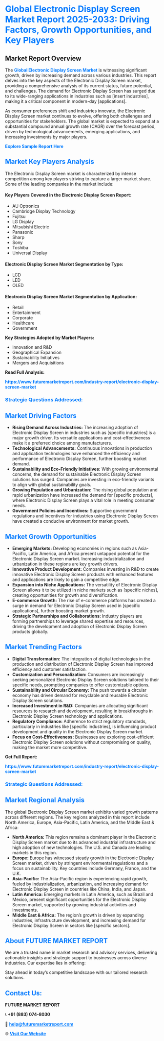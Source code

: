 <h1 style="color: #007BFF;">Global Electronic Display Screen Market Report 2025-2033: Driving Factors, Growth Opportunities, and Key Players</h1>

<section id="overview">
<h2>Market Report Overview</h2>
<p>The <a href="https://www.futuremarketreport.com/industry-report/electronic-display-screen-market" style="color: #007BFF; text-decoration: none;"><strong>Global Electronic Display Screen Market</strong></a> is witnessing significant growth, driven by increasing demand across various industries. This report delves into the key aspects of the Electronic Display Screen market, providing a comprehensive analysis of its current status, future potential, and challenges. The demand for Electronic Display Screen has surged due to its wide-ranging applications in industries such as [insert industries], making it a critical component in modern-day [applications].</p>
<p>As consumer preferences shift and industries innovate, the Electronic Display Screen market continues to evolve, offering both challenges and opportunities for stakeholders. The global market is expected to expand at a substantial compound annual growth rate (CAGR) over the forecast period, driven by technological advancements, emerging applications, and increasing investments by major players.</p>
</section>

<section id="overview">
<p><a href="https://www.futuremarketreport.com/request-sample/reportId=46377" style="color: #007BFF; text-decoration: none;"><strong>Explore Sample Report Here</strong></a></p>
</section>

<section id="key-players">
<h2 style="color: #007BFF;">Market Key Players Analysis</h2>
<p>The Electronic Display Screen market is characterized by intense competition among key players striving to capture a larger market share. Some of the leading companies in the market include:</p>
<h4>Key Players Covered in the Electronic Display Screen Report:</h4>
<ul><li>AU Optronics</li><li>Cambridge Display Technology</li><li>Fujitsu</li><li>LG Display</li><li>Mitsubishi Electric</li><li>Panasonic</li><li>Sharp</li><li>Sony</li><li>Toshiba</li><li>Universal Display</li></ul>
<h4>Electronic Display Screen Market Segmentation by Type:</h4>
<ul><li>LCD</li><li>LED</li><li>OLED</li></ul>

<h4>Electronic Display Screen Market Segmentation by Application:</h4>
<ul><li>Retail</li><li>Entertainment</li><li>Corporate</li><li>Healthcare</li><li>Government</li></ul>
<p><strong>Key Strategies Adopted by Market Players:</strong></p>
<ul>
<li>Innovation and R&D</li>
<li>Geographical Expansion</li>
<li>Sustainability Initiatives</li>
<li>Mergers and Acquisitions</li>
</ul>
</section>

<section>
<p><strong>Read Full Analysis: </strong></p><a href="https://www.futuremarketreport.com/industry-report/electronic-display-screen-market" style="color: #007BFF; text-decoration: none;"><strong>https://www.futuremarketreport.com/industry-report/electronic-display-screen-market</strong></a>
<h3 style="color: #007BFF;">Strategic Questions Addressed:</h3>
</section>

<section id="driving-factors">
<h2 style="color: #007BFF;">Market Driving Factors</h2>
<ul>
<li><strong>Rising Demand Across Industries:</strong> The increasing adoption of Electronic Display Screen in industries such as [specific industries] is a major growth driver. Its versatile applications and cost-effectiveness make it a preferred choice among manufacturers.</li>
<li><strong>Technological Advancements:</strong> Continuous innovations in production and application technologies have enhanced the efficiency and performance of Electronic Display Screen, further boosting market demand.</li>
<li><strong>Sustainability and Eco-Friendly Initiatives:</strong> With growing environmental concerns, the demand for sustainable Electronic Display Screen solutions has surged. Companies are investing in eco-friendly variants to align with global sustainability goals.</li>
<li><strong>Growing Population and Urbanization:</strong> The rising global population and rapid urbanization have increased the demand for [specific products], where Electronic Display Screen plays a vital role in meeting consumer needs.</li>
<li><strong>Government Policies and Incentives:</strong> Supportive government regulations and incentives for industries using Electronic Display Screen have created a conducive environment for market growth.</li>
</ul>
</section>

<section id="growth-opportunities">
<h2 style="color: #007BFF;">Market Growth Opportunities</h2>
<ul>
<li><strong>Emerging Markets:</strong> Developing economies in regions such as Asia-Pacific, Latin America, and Africa present untapped potential for the Electronic Display Screen market. Increasing industrialization and urbanization in these regions are key growth drivers.</li>
<li><strong>Innovative Product Development:</strong> Companies investing in R&D to create innovative Electronic Display Screen products with enhanced features and applications are likely to gain a competitive edge.</li>
<li><strong>Expansion into Niche Applications:</strong> The versatility of Electronic Display Screen allows it to be utilized in niche markets such as [specific niches], creating opportunities for growth and diversification.</li>
<li><strong>E-commerce Growth:</strong> The rise of e-commerce platforms has created a surge in demand for Electronic Display Screen used in [specific applications], further boosting market growth.</li>
<li><strong>Strategic Partnerships and Collaborations:</strong> Industry players are forming partnerships to leverage shared expertise and resources, driving the development and adoption of Electronic Display Screen products globally.</li>
</ul>
</section>

<section id="trending-factors">
<h2 style="color: #007BFF;">Market Trending Factors</h2>
<ul>
<li><strong>Digital Transformation:</strong> The integration of digital technologies in the production and distribution of Electronic Display Screen has improved efficiency and customer satisfaction.</li>
<li><strong>Customization and Personalization:</strong> Consumers are increasingly seeking personalized Electronic Display Screen solutions tailored to their specific needs, prompting companies to offer customizable options.</li>
<li><strong>Sustainability and Circular Economy:</strong> The push towards a circular economy has driven demand for recyclable and reusable Electronic Display Screen solutions.</li>
<li><strong>Increased Investment in R&D:</strong> Companies are allocating significant resources to research and development, resulting in breakthroughs in Electronic Display Screen technology and applications.</li>
<li><strong>Regulatory Compliance:</strong> Adherence to strict regulatory standards, particularly in industries like [specific industries], is influencing product development and quality in the Electronic Display Screen market.</li>
<li><strong>Focus on Cost-Effectiveness:</strong> Businesses are exploring cost-efficient Electronic Display Screen solutions without compromising on quality, making the market more competitive.</li>
</ul>
</section>

<section>
<p><strong>Get Full Report: </strong></p><a href="https://www.futuremarketreport.com/industry-report/electronic-display-screen-market" style="color: #007BFF; text-decoration: none;"><strong>https://www.futuremarketreport.com/industry-report/electronic-display-screen-market</strong></a>
<h3 style="color: #007BFF;">Strategic Questions Addressed:</h3>
</section>


<section id="regional-analysis">
<h2 style="color: #007BFF;">Market Regional Analysis</h2>
<p>The global Electronic Display Screen market exhibits varied growth patterns across different regions. The key regions analyzed in this report include North America, Europe, Asia-Pacific, Latin America, and the Middle East & Africa:</p>
<ul>
<li><strong>North America:</strong> This region remains a dominant player in the Electronic Display Screen market due to its advanced industrial infrastructure and high adoption of new technologies. The U.S. and Canada are leading markets in this region.</li>
<li><strong>Europe:</strong> Europe has witnessed steady growth in the Electronic Display Screen market, driven by stringent environmental regulations and a focus on sustainability. Key countries include Germany, France, and the U.K.</li>
<li><strong>Asia-Pacific:</strong> The Asia-Pacific region is experiencing rapid growth, fueled by industrialization, urbanization, and increasing demand for Electronic Display Screen in countries like China, India, and Japan.</li>
<li><strong>Latin America:</strong> Emerging markets in Latin America, such as Brazil and Mexico, present significant opportunities for the Electronic Display Screen market, supported by growing industrial activities and investments.</li>
<li><strong>Middle East & Africa:</strong> The region’s growth is driven by expanding industries, infrastructure development, and increasing demand for Electronic Display Screen in sectors like [specific sectors].</li>
</ul>
</section>

<footer>
<h2 style="color: #007BFF;">About FUTURE MARKET REPORT</h2>
<p>We are a trusted name in market research and advisory services, delivering actionable insights and strategic support to businesses across diverse industries. Our expertise lies in offering:</p>

<p>Stay ahead in today’s competitive landscape with our tailored research solutions.</p>

<h2 style="color: #007BFF;">Contact Us:</h2>
<p><strong>FUTURE MARKET REPORT</strong></p>
<p>📞 <strong>+91 (883) 074-8030</strong></p>
<p>📧 <strong><a href="mailto:help@futuremarketreport.com" style="color: #007BFF;">help@futuremarketreport.com</a></strong></p>
<p>🌐 <strong><a href="https://www.futuremarketreport.com/" style="color: #007BFF;">Visit Our Website</a></strong></p>
</footer>